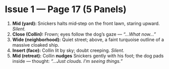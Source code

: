 # Issue 1 — Page 17 (5 Panels)

1) **Mid (yard):** Snickers halts mid‑step on the front lawn, staring upward. *Silent.*  
2) **Close (Collin):** Frown; eyes follow the dog’s gaze — *“…What now…”*  
3) **Wide (neighborhood):** Quiet street; above, a faint turquoise outline of a massive cloaked ship.  
4) **Insert (face):** Collin lit by sky; doubt creeping. *Silent.*  
5) **Mid (retreat):** Collin **nudges** Snickers gently with his foot; the dog pads inside — thought: *“…Just clouds. I’m seeing things.”*
